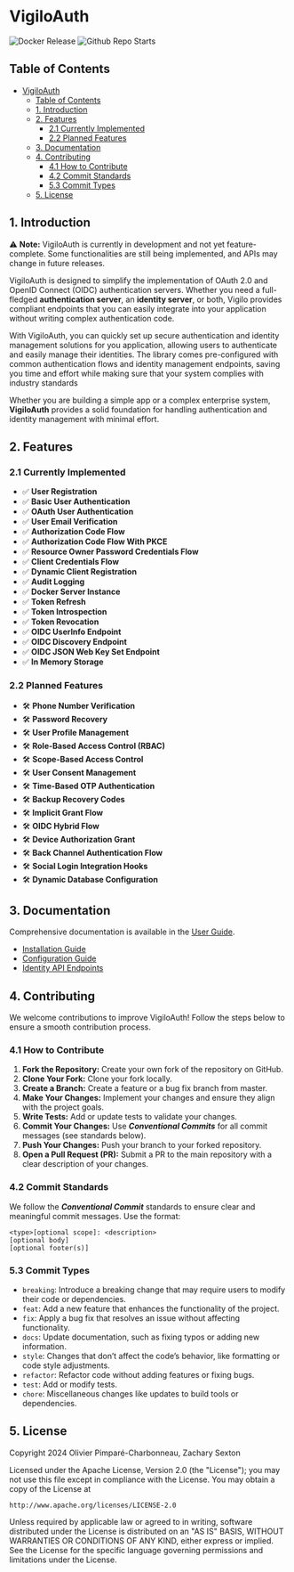 # VigiloAuth

![Docker Release](https://img.shields.io/github/v/release/vigiloauth/vigilo?label=latest%20release)
![Github Repo Starts](https://img.shields.io/github/stars/vigiloauth/vigilo?style=flat)

## Table of Contents
- [VigiloAuth](#vigiloauth)
	- [Table of Contents](#table-of-contents)
	- [1. Introduction](#1-introduction)
	- [2. Features](#2-features)
		- [2.1 Currently Implemented](#21-currently-implemented)
		- [2.2 Planned Features](#22-planned-features)
	- [3. Documentation](#3-documentation)
	- [4. Contributing](#4-contributing)
		- [4.1 How to Contribute](#41-how-to-contribute)
		- [4.2 Commit Standards](#42-commit-standards)
		- [5.3 Commit Types](#53-commit-types)
	- [5. License](#5-license)

## 1. Introduction
⚠️ **Note:** VigiloAuth is currently in development and not yet feature-complete. Some functionalities are still being implemented, and APIs may change in future releases.

VigiloAuth is designed to simplify the implementation of OAuth 2.0 and OpenID Connect (OIDC) authentication servers. Whether you need a full-fledged **authentication server**, an **identity server**, or both, Vigilo provides compliant endpoints that you can easily integrate into your application without writing complex authentication code.

With VigiloAuth, you can quickly set up secure authentication and identity management solutions for you application, allowing users to authenticate and easily manage their identities. The library comes pre-configured with common authentication flows and identity management endpoints, saving you time and effort while making sure that your system complies with industry standards

Whether you are building a simple app or a complex enterprise system, **VigiloAuth** provides a solid foundation for handling authentication and identity management with minimal effort.

## 2. Features
### 2.1 Currently Implemented
- ✅ **User Registration**
- ✅ **Basic User Authentication**
- ✅ **OAuth User Authentication**
- ✅ **User Email Verification**
- ✅ **Authorization Code Flow**
- ✅ **Authorization Code Flow With PKCE**
- ✅ **Resource Owner Password Credentials Flow**
- ✅ **Client Credentials Flow**
- ✅ **Dynamic Client Registration**
- ✅ **Audit Logging**
- ✅ **Docker Server Instance**
- ✅ **Token Refresh**
- ✅ **Token Introspection**
- ✅ **Token Revocation**
- ✅ **OIDC UserInfo Endpoint**
- ✅ **OIDC Discovery Endpoint**
- ✅ **OIDC JSON Web Key Set Endpoint**
- ✅ **In Memory Storage**

### 2.2 Planned Features
- 🛠️ **Phone Number Verification** 
- 🛠️ **Password Recovery**
- 🛠️ **User Profile Management**
- 🛠️ **Role-Based Access Control (RBAC)**
- 🛠️ **Scope-Based Access Control**
- 🛠️ **User Consent Management**
- 🛠️ **Time-Based OTP Authentication**
- 🛠️ **Backup Recovery Codes**
- 🛠️ **Implicit Grant Flow**
- 🛠️ **OIDC Hybrid Flow**
- 🛠️ **Device Authorization Grant**
- 🛠️ **Back Channel Authentication Flow**
- 🛠️ **Social Login Integration Hooks**
- 🛠️ **Dynamic Database Configuration**

## 3. Documentation
Comprehensive documentation is available in the [User Guide](docs/user_guide/README.md).
- [Installation Guide](docs/user_guide/installation.md)
- [Configuration Guide](docs/user_guide/configuration.md)
- [Identity API Endpoints](docs/user_guide/endpoints/identity/README.md)

## 4. Contributing
We welcome contributions to improve VigiloAuth! Follow the steps below to ensure a smooth contribution process.

### 4.1 How to Contribute
1. **Fork the Repository:** Create your own fork of the repository on GitHub.
2. **Clone Your Fork:** Clone your fork locally.
3. **Create a Branch:** Create a feature or a bug fix branch from master.
4. **Make Your Changes:** Implement your changes and ensure they align with the project goals.
5. **Write Tests:** Add or update tests to validate your changes.
6. **Commit Your Changes:** Use **_Conventional Commits_** for all commit messages (see standards below).
7. **Push Your Changes:** Push your branch to your forked repository.
8. **Open a Pull Request (PR):** Submit a PR to the main repository with a clear description of your changes.

### 4.2 Commit Standards
We follow the **_Conventional Commit_** standards to ensure clear and meaningful commit messages. Use the format:
```azure
<type>[optional scope]: <description>
[optional body]
[optional footer(s)]
```
### 5.3 Commit Types
- `breaking`: Introduce a breaking change that may require users to modify their code or dependencies.
- `feat`: Add a new feature that enhances the functionality of the project.
- `fix`: Apply a bug fix that resolves an issue without affecting functionality. 
- `docs`: Update documentation, such as fixing typos or adding new information. 
- `style`: Changes that don’t affect the code’s behavior, like formatting or code style adjustments. 
- `refactor`: Refactor code without adding features or fixing bugs. 
- `test`: Add or modify tests. 
- `chore`: Miscellaneous changes like updates to build tools or dependencies.

## 5. License
Copyright 2024 Olivier Pimparé-Charbonneau, Zachary Sexton

Licensed under the Apache License, Version 2.0 (the "License");
you may not use this file except in compliance with the License.
You may obtain a copy of the License at

    http://www.apache.org/licenses/LICENSE-2.0

Unless required by applicable law or agreed to in writing, software distributed under the License is distributed on an "AS IS" BASIS,
WITHOUT WARRANTIES OR CONDITIONS OF ANY KIND, either express or implied.
See the License for the specific language governing permissions and limitations under the License.
